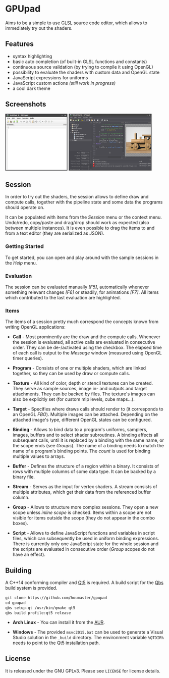GPUpad
======
Aims to be a simple to use GLSL source code editor, which allows to immediately try out the shaders.

Features
--------
* syntax highlighting
* basic auto completion (of built-in GLSL functions and constants)
* continuous source validation (by trying to compile it using OpenGL)
* possibility to evaluate the shaders with custom data and OpenGL state
* JavaScript expressions for uniforms
* JavaScript custom actions *(still work in progress)*
* a cool dark theme

Screenshots
-----------
<a href="screenshot1.png"><img src="screenshot1.png" height="180"></a>
<a href="screenshot2.png"><img src="screenshot2.png" height="180"></a>

Session
-------
In order to try out the shaders, the session allows to define draw and compute calls, together with the pipeline state and some data the programs should operate on.

It can be populated with items from the *Session* menu or the context menu. Undo/redo, copy/paste and drag/drop should work as expected (also between multiple instances).
It is even possible to drag the items to and from a text editor (they are serialized as JSON).

### Getting Started
To get started, you can open and play around with the sample sessions in the *Help* menu.

### Evaluation
The session can be evaluated manually *[F5]*, automatically whenever something relevant changes *[F6]* or steadily, for animations *[F7]*.
All items which contributed to the last evaluation are highlighted.

### Items
The items of a session pretty much correspond the concepts known from writing OpenGL applications:

- **Call** -
Most prominently are the draw and the compute calls. Whenever the session is evaluated, all active calls are evaluated in consecutive order. They can be de-/activated using the checkbox.
The elapsed time of each call is output to the *Message* window (measured using OpenGL timer queries).

- **Program** -
Consists of one or multiple shaders, which are linked together, so they can be used by draw or compute calls.

- **Texture** -
All kind of color, depth or stencil textures can be created. They serve as sample sources, image in- and outputs and target attachments. They can be backed by files. The texture's images can also be explicitly set (for custom mip levels, cube maps&hellip;).

- **Target** -
Specifies where draws calls should render to (it corresponds to an OpenGL *FBO*). Multiple images can be attached. Depending on the attached image's type, different OpenGL states can be configured.

- **Binding** -
Allows to bind data to a program's uniforms, samplers, images, buffers and to select shader subroutines. A binding affects all subsequent calls, until it is replaced by a binding with the same name, or the scope ends (see *Groups*). The name of a binding needs to match the name of a program's binding points. The *count* is used for binding multiple values to arrays.

- **Buffer** -
Defines the structure of a region within a binary. It consists of rows with multiple columns of some data type. It can be backed by a binary file.

- **Stream** -
Serves as the input for vertex shaders. A stream consists of multiple attributes, which get their data from the referenced buffer column.

- **Group** -
Allows to structure more complex sessions. They open a new scope unless *inline scope* is checked. Items within a scope are not visible for items outside the scope (they do not appear in the combo boxes).

- **Script** -
Allows to define JavaScript functions and variables in script files, which can subsequently be used in uniform binding expressions.
There is currently only one JavaScript state for the whole session and the scripts are evaluated in consecutive order (*Group* scopes do not have an effect).

Building
--------
A C++14 conforming compiler and [Qt5](https://www.qt.io/) is required. A build script for the [Qbs](https://doc.qt.io/qbs/) build system is provided.

    git clone https://github.com/houmaster/gpupad
    cd gpupad
    qbs setup-qt /usr/bin/qmake qt5
    qbs build profile:qt5 release

* **Arch Linux** -
You can install it from the [AUR](https://aur.archlinux.org/packages/gpupad-git).

* **Windows** -
The provided `msvc2015.bat` can be used to generate a Visual Studio solution in the `_build` directory. The environment variable `%QTDIR%` needs to point to the Qt5 installation path.

License
-------
It is released under the GNU GPLv3. Please see `LICENSE` for license details.
